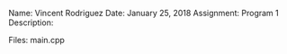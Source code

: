 Name: Vincent Rodriguez
Date: January 25, 2018
Assignment: Program 1
Description:
    
Files:
    main.cpp
